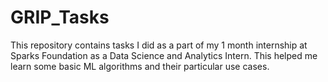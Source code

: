 # GRIP_Tasks
This repository contains tasks I did as a part of my 1 month internship at Sparks Foundation as a Data Science and Analytics Intern. This helped me learn some basic ML algorithms and their particular use cases.
